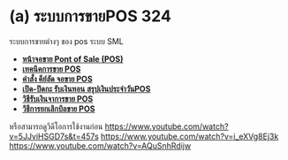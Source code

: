 # (a)	ระบบการขายPOS  324

ระบบการขายต่างๆ ของ pos ระบบ SML

  * [**หน้าจอขาย Pont of Sale (POS)**](http://www.smlaccount.com/manual/?page_id=1527)
  * [**เทคนิคการขาย POS**](http://www.smlaccount.com/manual/?page_id=328)
  * [**คำสั่ง คีย์ลัด จอขาย POS**](http://www.smlaccount.com/manual/?page_id=360)
  * [**เปิด-ปิดกะ รับเงินทอน สรุปเงินประจำวันPOS**](http://www.smlaccount.com/manual/?page_id=1533)
  * [**วิธีรับเงินจาการขาย POS**](http://www.smlaccount.com/manual/?page_id=1208)
  * [**วิธีการยกเลิกบิลขาย POS**](http://www.smlaccount.com/manual/?page_id=971)

หรือสามารถดูวีดีโอการใช้งานก่อน
https://www.youtube.com/watch?v=5JJviHSGD7s&t=457s
https://www.youtube.com/watch?v=i_eXVg8Ej3k
https://www.youtube.com/watch?v=AQuSnhRdijw  

